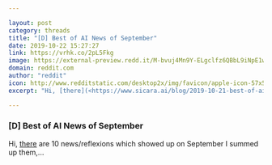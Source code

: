 ```yaml
---

layout: post
category: threads
title: "[D] Best of AI News of September"
date: 2019-10-22 15:27:27
link: https://vrhk.co/2pL5Fkg
image: https://external-preview.redd.it/M-bvuj4Mn9Y-ELgclfz6QBbL9iNpE1wzr_rEfBUeUuc.jpg?width=1200&height=628.272251309&auto=webp&s=4f20223a6b9f95f62b9945a3213e23b1d1632024
domain: reddit.com
author: "reddit"
icon: http://www.redditstatic.com/desktop2x/img/favicon/apple-icon-57x57.png
excerpt: "Hi, [there](<https://www.sicara.ai/blog/2019-10-21-best-of-ai-september-2019>) are 10 news/reflexions which showed up on September I summed up them,..."

---
```


### [D] Best of AI News of September

Hi, [there](<https://www.sicara.ai/blog/2019-10-21-best-of-ai-september-2019>) are 10 news/reflexions which showed up on September I summed up them,...